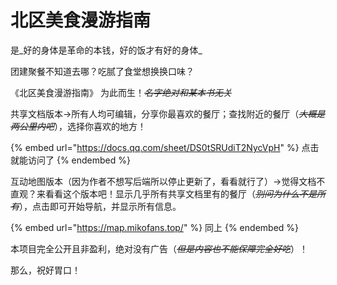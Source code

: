 # 北区美食漫游指南

是_好的身体是革命的本钱，好的饭才有好的身体_

团建聚餐不知道去哪？吃腻了食堂想换换口味？

《北区美食漫游指南》 为此而生！~~_名字绝对和某本书无关_~~

共享文档版本→所有人均可编辑，分享你最喜欢的餐厅；查找附近的餐厅（~~_大概是两公里内吧_~~），选择你喜欢的地方！

{% embed url="https://docs.qq.com/sheet/DS0tSRUdiT2NycVpH" %}
点击就能访问了
{% endembed %}

互动地图版本（因为作者不想写后端所以停止更新了，看看就行了）→觉得文档不直观？来看看这个版本吧！显示几乎所有共享文档里有的餐厅（~~_别问为什么不是所有_~~），点击即可开始导航，并显示所有信息。

{% embed url="https://map.mikofans.top/" %}
同上
{% endembed %}

本项目完全公开且非盈利，绝对没有广告（~~_但是内容也不能保障完全好吃_~~）！

那么，祝好胃口！

